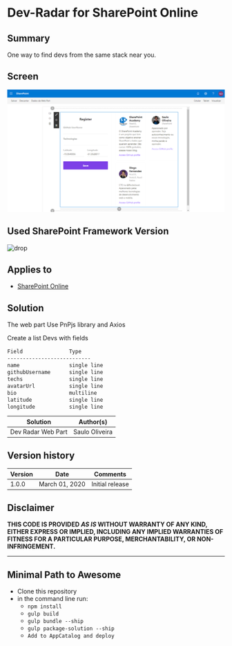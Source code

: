 # Dev-Radar for SharePoint Online

## Summary

One way to find devs from the same stack near you.

## Screen 

![react-dev-radar](dev-radar.png)

## Used SharePoint Framework Version 

![drop](https://img.shields.io/badge/version-1.10.0-green.svg)

## Applies to

* [SharePoint Online](https:/dev.office.com/sharepoint)


## Solution
The web part Use PnPjs library and Axios

Create a list Devs with fields
```
Field               Type
---------------------------
name                single line 
githubUsername      single line 
techs               single line 
avatarUrl           single line 
bio                 multiline 
latitude            single line 
longitude           single line 
```

Solution|Author(s)
--------|---------
Dev Radar  Web Part|Saulo Oliveira

## Version history

Version|Date|Comments
-------|----|--------
1.0.0|March 01, 2020|Initial release


## Disclaimer
**THIS CODE IS PROVIDED *AS IS* WITHOUT WARRANTY OF ANY KIND, EITHER EXPRESS OR IMPLIED, INCLUDING ANY IMPLIED WARRANTIES OF FITNESS FOR A PARTICULAR PURPOSE, MERCHANTABILITY, OR NON-INFRINGEMENT.**

---

## Minimal Path to Awesome

- Clone this repository
- in the command line run:
  - `npm install`
  - `gulp build`
  - `gulp bundle --ship`
  - `gulp package-solution --ship`
  - `Add to AppCatalog and deploy`

